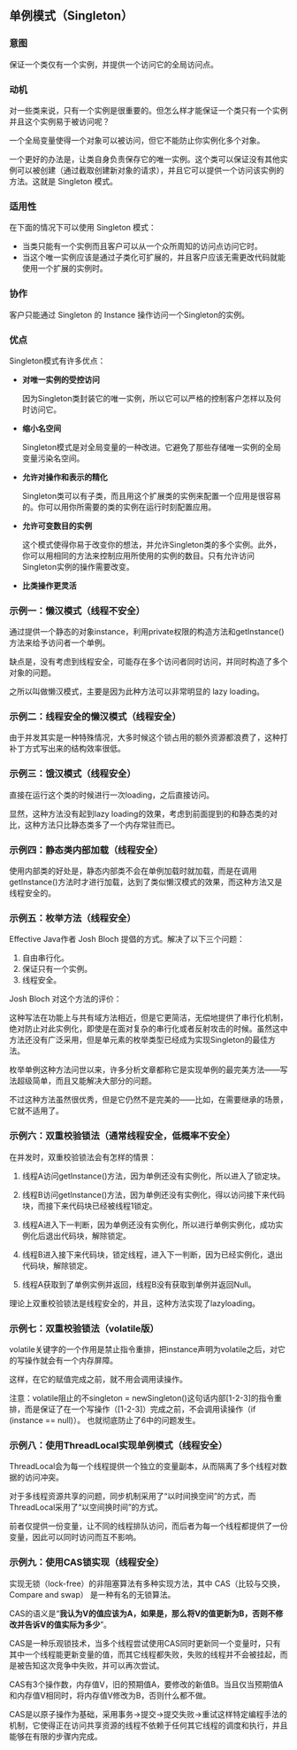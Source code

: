 ## 单例模式（Singleton）

### 意图
保证一个类仅有一个实例，并提供一个访问它的全局访问点。

### 动机
对一些类来说，只有一个实例是很重要的。但怎么样才能保证一个类只有一个实例并且这个实例易于被访问呢？

一个全局变量使得一个对象可以被访问，但它不能防止你实例化多个对象。

一个更好的办法是，让类自身负责保存它的唯一实例。这个类可以保证没有其他实例可以被创建（通过截取创建新对象的请求），并且它可以提供一个访问该实例的方法。这就是 Singleton 模式。

### 适用性
在下面的情况下可以使用 Singleton 模式：

- 当类只能有一个实例而且客户可以从一个众所周知的访问点访问它时。
- 当这个唯一实例应该是通过子类化可扩展的，并且客户应该无需更改代码就能使用一个扩展的实例时。

### 协作
客户只能通过 Singleton 的 Instance 操作访问一个Singleton的实例。

### 优点

Singleton模式有许多优点：

- **对唯一实例的受控访问**

  因为Singleton类封装它的唯一实例，所以它可以严格的控制客户怎样以及何时访问它。

- **缩小名空间**

  Singleton模式是对全局变量的一种改进。它避免了那些存储唯一实例的全局变量污染名空间。

- **允许对操作和表示的精化**

  Singleton类可以有子类，而且用这个扩展类的实例来配置一个应用是很容易的。你可以用你所需要的类的实例在运行时刻配置应用。

- **允许可变数目的实例**

  这个模式使得你易于改变你的想法，并允许Singleton类的多个实例。此外，你可以用相同的方法来控制应用所使用的实例的数目。只有允许访问Singleton实例的操作需要改变。

-	**比类操作更灵活**

### 示例一：懒汉模式（**线程不安全**）

通过提供一个静态的对象instance，利用private权限的构造方法和getInstance()方法来给予访问者一个单例。

缺点是，没有考虑到线程安全，可能存在多个访问者同时访问，并同时构造了多个对象的问题。

之所以叫做懒汉模式，主要是因为此种方法可以非常明显的 lazy loading。

### 示例二：线程安全的懒汉模式（**线程安全**）

由于并发其实是一种特殊情况，大多时候这个锁占用的额外资源都浪费了，这种打补丁方式写出来的结构效率很低。

### 示例三：饿汉模式（**线程安全**）

直接在运行这个类的时候进行一次loading，之后直接访问。

显然，这种方法没有起到lazy loading的效果，考虑到前面提到的和静态类的对比，这种方法只比静态类多了一个内存常驻而已。

### 示例四：静态类内部加载（**线程安全**）

使用内部类的好处是，静态内部类不会在单例加载时就加载，而是在调用getInstance()方法时才进行加载，达到了类似懒汉模式的效果，而这种方法又是线程安全的。

### 示例五：枚举方法（**线程安全**）

Effective Java作者 Josh Bloch 提倡的方式。解决了以下三个问题：

1. 自由串行化。
2. 保证只有一个实例。
3. 线程安全。

Josh Bloch 对这个方法的评价：

这种写法在功能上与共有域方法相近，但是它更简洁，无偿地提供了串行化机制，绝对防止对此实例化，即使是在面对复杂的串行化或者反射攻击的时候。虽然这中方法还没有广泛采用，但是单元素的枚举类型已经成为实现Singleton的最佳方法。

枚举单例这种方法问世以来，许多分析文章都称它是实现单例的最完美方法——写法超级简单，而且又能解决大部分的问题。

不过这种方法虽然很优秀，但是它仍然不是完美的——比如，在需要继承的场景，它就不适用了。

### 示例六：双重校验锁法（**通常线程安全，低概率不安全**）

在并发时，双重校验锁法会有怎样的情景：

1. 线程A访问getInstance()方法，因为单例还没有实例化，所以进入了锁定块。

2. 线程B访问getInstance()方法，因为单例还没有实例化，得以访问接下来代码块，而接下来代码块已经被线程1锁定。

3. 线程A进入下一判断，因为单例还没有实例化，所以进行单例实例化，成功实例化后退出代码块，解除锁定。

4. 线程B进入接下来代码块，锁定线程，进入下一判断，因为已经实例化，退出代码块，解除锁定。

5. 线程A获取到了单例实例并返回，线程B没有获取到单例并返回Null。

理论上双重校验锁法是线程安全的，并且，这种方法实现了lazyloading。

### 示例七：双重校验锁法（volatile版）

volatile关键字的一个作用是禁止指令重排，把instance声明为volatile之后，对它的写操作就会有一个内存屏障。

这样，在它的赋值完成之前，就不用会调用读操作。

注意：volatile阻止的不singleton = newSingleton()这句话内部[1-2-3]的指令重排，而是保证了在一个写操作（[1-2-3]）完成之前，不会调用读操作（if (instance == null)）。
也就彻底防止了6中的问题发生。

### 示例八：使用ThreadLocal实现单例模式（**线程安全**）

ThreadLocal会为每一个线程提供一个独立的变量副本，从而隔离了多个线程对数据的访问冲突。

对于多线程资源共享的问题，同步机制采用了“以时间换空间”的方式，而ThreadLocal采用了“以空间换时间”的方式。

前者仅提供一份变量，让不同的线程排队访问，而后者为每一个线程都提供了一份变量，因此可以同时访问而互不影响。

### 示例九：使用CAS锁实现（**线程安全**）

实现无锁（lock-free）的非阻塞算法有多种实现方法，其中 CAS（比较与交换，Compare and swap） 是一种有名的无锁算法。

CAS的语义是“**我认为V的值应该为A，如果是，那么将V的值更新为B，否则不修改并告诉V的值实际为多少**”。

CAS是一种乐观锁技术，当多个线程尝试使用CAS同时更新同一个变量时，只有其中一个线程能更新变量的值，而其它线程都失败，失败的线程并不会被挂起，而是被告知这次竞争中失败，并可以再次尝试。

CAS有3个操作数，内存值V，旧的预期值A，要修改的新值B。当且仅当预期值A和内存值V相同时，将内存值V修改为B，否则什么都不做。

CAS是以原子操作为基础，采用事务->提交->提交失败->重试这样特定编程手法的机制，它使得正在访问共享资源的线程不依赖于任何其它线程的调度和执行，并且能够在有限的步骤内完成。

